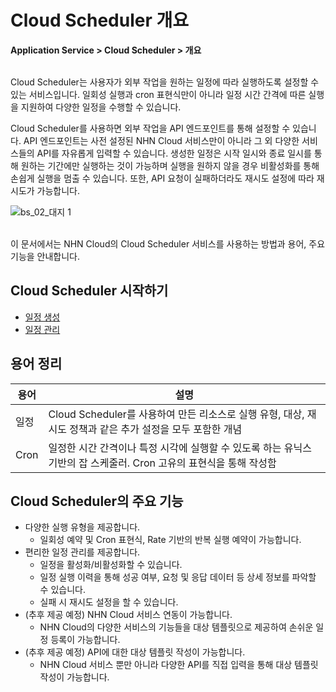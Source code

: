 # Cloud Scheduler 개요

**Application Service > Cloud Scheduler > 개요**

<br>
Cloud Scheduler는 사용자가 외부 작업을 원하는 일정에 따라 실행하도록 설정할 수 있는 서비스입니다. 일회성 실행과 cron 표현식만이 아니라 일정 시간 간격에 따른 실행을 지원하여 다양한 일정을 수행할 수 있습니다. 

Cloud Scheduler를 사용하면 외부 작업을 API 엔드포인트를 통해 설정할 수 있습니다. API 엔드포인트는 사전 설정된 NHN Cloud 서비스만이 아니라 그 외 다양한 서비스들의 API를 자유롭게 입력할 수 있습니다. 생성한 일정은 시작 일시와 종료 일시를 통해 원하는 기간에만 실행하는 것이 가능하며 실행을 원하지 않을 경우 비활성화를 통해 손쉽게 실행을 멈출 수 있습니다. 또한, API 요청이 실패하더라도 재시도 설정에 따라 재시도가 가능합니다. 


![bs_02_대지 1](https://github.com/user-attachments/assets/b6cd4a1f-eeb6-4eed-962b-2020efc3cfb0)


<br>
이 문서에서는 NHN Cloud의 Cloud Scheduler 서비스를 사용하는 방법과 용어, 주요 기능을 안내합니다.

## Cloud Scheduler 시작하기

* [일정 생성](create-schedule)
* [일정 관리](manage-schedule)

## 용어 정리


| 용어 | 설명 |
| --- | --- |
| 일정 | Cloud Scheduler를 사용하여 만든 리소스로 실행 유형, 대상, 재시도 정책과 같은 추가 설정을 모두 포함한 개념 |
| Cron | 일정한 시간 간격이나 특정 시각에 실행할 수 있도록 하는 유닉스 기반의 잡 스케줄러. Cron 고유의 표현식을 통해 작성함 |


## Cloud Scheduler의 주요 기능

* 다양한 실행 유형을 제공합니다.
    * 일회성 예약 및 Cron 표현식, Rate 기반의 반복 실행 예약이 가능합니다.
* 편리한 일정 관리를 제공합니다.
    * 일정을 활성화/비활성화할 수 있습니다.
    * 일정 실행 이력을 통해 성공 여부, 요청 및 응답 데이터 등 상세 정보를 파악할 수 있습니다.
    * 실패 시 재시도 설정을 할 수 있습니다.
* (추후 제공 예정) NHN Cloud 서비스 연동이 가능합니다.
    * NHN Cloud의 다양한 서비스의 기능들을 대상 템플릿으로 제공하여 손쉬운 일정 등록이 가능합니다.
* (추후 제공 예정) API에 대한 대상 템플릿 작성이 가능합니다.
    * NHN Cloud 서비스 뿐만 아니라 다양한 API를 직접 입력을 통해 대상 템플릿 작성이 가능합니다.
